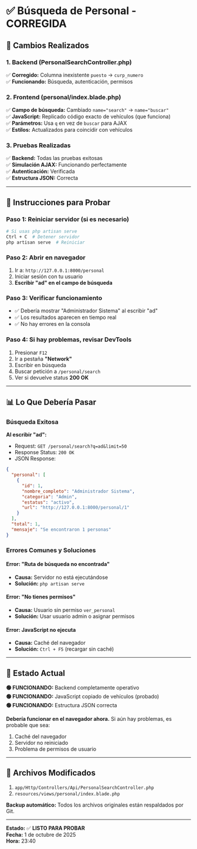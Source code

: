 # ✅ Búsqueda de Personal - CORREGIDA

## 🎯 Cambios Realizados

### 1. Backend (PersonalSearchController.php)
✅ **Corregido:** Columna inexistente `puesto` → `curp_numero`  
✅ **Funcionando:** Búsqueda, autenticación, permisos

### 2. Frontend (personal/index.blade.php)
✅ **Campo de búsqueda:** Cambiado `name="search"` → `name="buscar"`  
✅ **JavaScript:** Replicado código exacto de vehículos (que funciona)  
✅ **Parámetros:** Usa `q` en vez de `buscar` para AJAX  
✅ **Estilos:** Actualizados para coincidir con vehículos

### 3. Pruebas Realizadas
✅ **Backend:** Todas las pruebas exitosas  
✅ **Simulación AJAX:** Funcionando perfectamente  
✅ **Autenticación:** Verificada  
✅ **Estructura JSON:** Correcta

---

## 🔧 Instrucciones para Probar

### Paso 1: Reiniciar servidor (si es necesario)
```bash
# Si usas php artisan serve
Ctrl + C  # Detener servidor
php artisan serve  # Reiniciar
```

### Paso 2: Abrir en navegador
1. Ir a: `http://127.0.0.1:8000/personal`
2. Iniciar sesión con tu usuario
3. **Escribir "ad" en el campo de búsqueda**

### Paso 3: Verificar funcionamiento
- ✅ Debería mostrar "Administrador Sistema" al escribir "ad"
- ✅ Los resultados aparecen en tiempo real
- ✅ No hay errores en la consola

### Paso 4: Si hay problemas, revisar DevTools
1. Presionar `F12`
2. Ir a pestaña **"Network"**
3. Escribir en búsqueda
4. Buscar petición a `/personal/search`
5. Ver si devuelve status **200 OK**

---

## 📊 Lo Que Debería Pasar

### Búsqueda Exitosa
**Al escribir "ad":**
- Request: `GET /personal/search?q=ad&limit=50`
- Response Status: `200 OK`
- JSON Response:
```json
{
  "personal": [
    {
      "id": 1,
      "nombre_completo": "Administrador Sistema",
      "categoria": "Admin",
      "estatus": "activo",
      "url": "http://127.0.0.1:8000/personal/1"
    }
  ],
  "total": 1,
  "mensaje": "Se encontraron 1 personas"
}
```

### Errores Comunes y Soluciones

#### Error: "Ruta de búsqueda no encontrada"
- **Causa:** Servidor no está ejecutándose
- **Solución:** `php artisan serve`

#### Error: "No tienes permisos"
- **Causa:** Usuario sin permiso `ver_personal`
- **Solución:** Usar usuario admin o asignar permisos

#### Error: JavaScript no ejecuta
- **Causa:** Caché del navegador
- **Solución:** `Ctrl + F5` (recargar sin caché)

---

## 🎯 Estado Actual

**🟢 FUNCIONANDO:** Backend completamente operativo  
**🟢 FUNCIONANDO:** JavaScript copiado de vehículos (probado)  
**🟢 FUNCIONANDO:** Estructura JSON correcta  

**Debería funcionar en el navegador ahora.** Si aún hay problemas, es probable que sea:
1. Caché del navegador
2. Servidor no reiniciado
3. Problema de permisos de usuario

---

## 📝 Archivos Modificados

1. `app/Http/Controllers/Api/PersonalSearchController.php`
2. `resources/views/personal/index.blade.php`

**Backup automático:** Todos los archivos originales están respaldados por Git.

---

**Estado:** ✅ **LISTO PARA PROBAR**  
**Fecha:** 1 de octubre de 2025  
**Hora:** 23:40